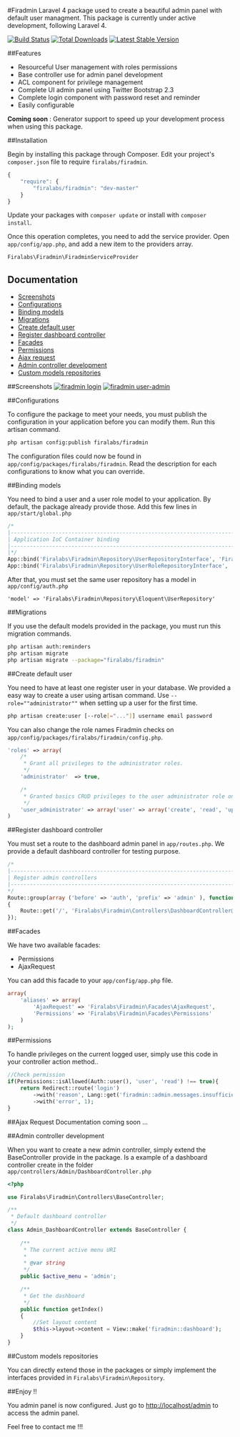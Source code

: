 #Firadmin
Laravel 4 package used to create a beautiful admin panel with default user managment. This package is currently under active development, following Laravel 4.

[![Build Status](https://travis-ci.org/firalabs/firadmin.png)](https://travis-ci.org/firalabs/firadmin)
[![Total Downloads](https://poser.pugx.org/firalabs/firadmin/downloads.png)](https://packagist.org/packages/firalabs/firadmin)
[![Latest Stable Version](https://poser.pugx.org/firalabs/firadmin/v/stable.png)](https://packagist.org/packages/firalabs/firadmin)

##Features
* Resourceful User management with roles permissions
* Base controller use for admin panel development
* ACL component for privilege management
* Complete UI admin panel using Twitter Bootstrap 2.3
* Complete login component with password reset and reminder
* Easily configurable

**Coming soon** :  Generator support to speed up your development process when using this package.

##Installation

Begin by installing this package through Composer. Edit your project's `composer.json` file to require `firalabs/firadmin`.

```javascript
{
    "require": {
        "firalabs/firadmin": "dev-master"
    }
}
```

Update your packages with `composer update` or install with `composer install`.

Once this operation completes, you need to add the service provider. Open `app/config/app.php`, and add a new item to the providers array.

```php
Firalabs\Firadmin\FiradminServiceProvider
```


## Documentation

* [Screenshots](#screenshots)
* [Configurations](#configurations)
* [Binding models](#binding-models)
* [Migrations](#migrations)
* [Create default user](#create-default-user)
* [Register dashboard controller](#register-dashboard-controller)
* [Facades](#facades)
* [Permissions](#permissions)
* [Ajax request](#ajax-request)
* [Admin controller development](#admin-controller-development)
* [Custom models repositories](#custom-models-repositories)

##Screenshots
[![firadmin login](https://raw.github.com/firalabs/firadmin/master/screenshots/login.png)](#screenshots-login)
[![firadmin user-admin](https://raw.github.com/firalabs/firadmin/master/screenshots/user-admin.png)](#screenshots-user-admin)

##Configurations

To configure the package to meet your needs, you must publish the configuration in your application before you can modify them. Run this artisan command.

```bash
php artisan config:publish firalabs/firadmin
```

The configuration files could now be found in `app/config/packages/firalabs/firadmin`. Read the description for each configurations to know what you can override.

##Binding models

You need to bind a user and a user role model to your application. By default, the package already provide those. Add this few lines in `app/start/global.php`

```php
/*
|--------------------------------------------------------------------------
| Application IoC Container binding
|--------------------------------------------------------------------------
|*/
App::bind('Firalabs\Firadmin\Repository\UserRepositoryInterface', 'Firalabs\Firadmin\Repository\Eloquent\UserRepository'); //User model
App::bind('Firalabs\Firadmin\Repository\UserRoleRepositoryInterface', 'Firalabs\Firadmin\Repository\Eloquent\UserRoleRepository'); //User role model
```

After that, you must set the same user repository has a model in `app/config/auth.php`

```
'model' => 'Firalabs\Firadmin\Repository\Eloquent\UserRepository'
```

##Migrations

If you use the default models provided in the package, you must run this migration commands.

```bash
php artisan auth:reminders
php artisan migrate
php artisan migrate --package="firalabs/firadmin"
```

##Create default user

You need to have at least one register user in your database. We provided a easy way to create a user using artisan command. Use `--role=""administrator""` when setting up a user for the first time.

```bash
php artisan create:user [--role[="..."]] username email password
```

You can also change the role names Firadmin checks on `app/config/packages/firalabs/firadmin/config.php`.

```php
'roles' => array(
	/*
	 * Grant all privileges to the administrator roles.
	 */
	'administrator'  => true,

	/*
	 * Granted basics CRUD privileges to the user administrator role on the user resource.
	 */
	'user_administrator' => array('user' => array('create', 'read', 'update', 'delete'))
)
```


##Register dashboard controller

You must set a route to the dashboard admin panel in `app/routes.php`. We provide a default dashboard controller for testing purpose.

```php
/*
|--------------------------------------------------------------------------
| Register admin controllers
|--------------------------------------------------------------------------
*/
Route::group(array ('before' => 'auth', 'prefix' => 'admin' ), function ()
{	
	Route::get('/', 'Firalabs\Firadmin\Controllers\DashboardController@getIndex');
});
```

##Facades

We have two available facades:
* Permissions
* AjaxRequest

You can add this facade to your ```app/config/app.php``` file.

```php
array(
	'aliases' => array(
		'AjaxRequest' => 'Firalabs\Firadmin\Facades\AjaxRequest',
		'Permissions' => 'Firalabs\Firadmin\Facades\Permissions'
	)
);
```

##Permissions

To handle privileges on the current logged user, simply use this code in your controller action method..

```php
//Check permission
if(Permissions::isAllowed(Auth::user(), 'user', 'read') !== true){
	return Redirect::route('login')
		->with('reason', Lang::get('firadmin::admin.messages.insufficient-permission') . '<br>')
		->with('error', 1);
}
```

##Ajax Request
Documentation coming soon ...

##Admin controller development

When you want to create a new admin controller, simply extend the BaseController provide in the package. Is a example of a dashboard controller create in the folder `app/controllers/Admin/DashboardController.php` 

```php
<?php

use Firalabs\Firadmin\Controllers\BaseController;

/**
 * Default dashboard controller
 */
class Admin_DashboardController extends BaseController {
    
	/**
	 * The current active menu URI
	 * 
	 * @var string
	 */
	public $active_menu = 'admin';

	/**
	 * Get the dashboard
	 */
	public function getIndex()
	{
		//Set layout content
		$this->layout->content = View::make('firadmin::dashboard');
	}
}
```

##Custom models repositories

You can directly extend those in the packages or simply implement the interfaces provided in ```Firalabs\Firadmin\Repository```.

##Enjoy !!

You admin panel is now configured. Just go to [http://localhost/admin](http://localhost/admin) to access the admin panel.

Feel free to contact me !!!